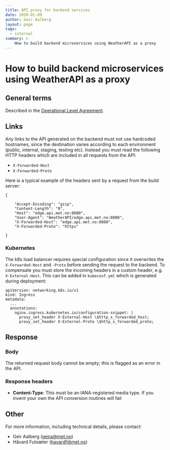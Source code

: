 ```yaml
---
title: API proxy for backend services
date: 2020-01-09
author: Geir Aalberg
layout: page
tags:
  - internal
summary: >
    How to build backend microservices using WeatherAPI as a proxy
---
```


# How to build backend microservices using WeatherAPI as a proxy

## General terms

Described in the [Operational Level Agreement](./OLA).


## Links

Any links to the API generated on the backend must not use hardcoded hostnames,
since the destination varies according to each environment (public, internal,
staging, testing etc). Instead you must read the following HTTP headers which
are included in all requests from the API:

- `X-Forwarded-Host`
- `X-Forwarded-Proto`

Here is a typical example of the headers sent by a request from the build server:

    {

        "Accept-Encoding": "gzip",
        "Content-Length": "0",
        "Host": "edge.api.met.no:8080",
        "User-Agent": "WeatherAPI/edge.api.met.no:8080",
        "X-Forwarded-Host": "edge.api.met.no:8080",
        "X-Forwarded-Proto": "https"

    }

### Kubernetes

The k8s load balancer requires special configuration since it overwrites the
`X-Forwarded-Host` and `-Proto` before sending the request to the backend.
To compensate you must store the incoming headers in a custom header, e.g.
`X-External-Host`. This can be added in `kubeconf.yml` which is generated
during deployment:

    apiVersion: networking.k8s.io/v1
    kind: Ingress
    metadata:
      ...
      annotations:
        nginx.ingress.kubernetes.io/configuration-snippet: |
          proxy_set_header X-External-Host \$http_x_forwarded_host;
          proxy_set_header X-External-Proto \$http_x_forwarded_proto;



## Response

### Body

The returned request body cannot be empty; this is flagged as an error in the API.

### Response headers

- **Content-Type**: This must be an IANA-registered media type. If you invent your own the API conversion routines will fail


## Other

For more information, including technical details, please contact:

- Geir Aalberg (geira@met.no)
- Håvard Futsæter (havardf@met.no)

